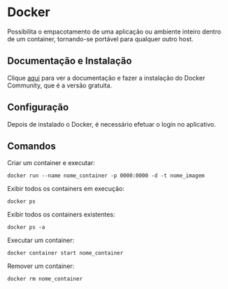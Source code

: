 # Docker

Possibilita o empacotamento de uma aplicação ou ambiente inteiro dentro de um container, tornando-se portável para qualquer outro host.

## Documentação e Instalação

Clique [aqui](https://www.docker.com/docker-community) para ver a documentação e fazer a instalação do Docker Community, que é a versão gratuita.

## Configuração

Depois de instalado o Docker, é necessário efetuar o login no aplicativo.

## Comandos

Criar um container e executar:

```
docker run --name nome_container -p 0000:0000 -d -t nome_imagem
```

Exibir todos os containers em execução:

```
docker ps
```

Exibir todos os containers existentes:

```
docker ps -a
```

Executar um container:

```
docker container start nome_container
```

Remover um container:

```
docker rm nome_container
```
